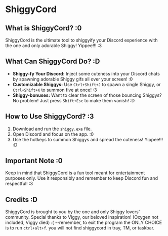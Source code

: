 # ShiggyCord

## What is ShiggyCord? :0

ShiggyCord is the ultimate tool to shiggyify your Discord experience with the one and only adorable Shiggy! Yippee!!! :3

## What Can ShiggyCord Do? :D

- **Shiggy-fy Your Discord:** Inject some cuteness into your Discord chats by spawning adorable Shiggy gifs all over your screen! :0
- **Customizable Shiggys:** Use `Ctrl+Shift+J` to spawn a single Shiggy, or `Ctrl+Shift+K` to summon five at once! :3
- **Shiggy-bonuses:** Want to clear the screen of those bouncing Shiggys? No problem! Just press `Shift+Esc` to make them vanish! :D

## How to Use ShiggyCord? :3

1. Download and run the `shiggy.exe` file.
2. Open Discord and focus on the app. :0
3. Use the hotkeys to summon Shiggys and spread the cuteness! Yippee!!! :D

## Important Note :0

Keep in mind that ShiggyCord is a fun tool meant for entertainment purposes only. Use it responsibly and remember to keep Discord fun and respectful! :3

## Credits :D

ShiggyCord is brought to you by the one and only Shiggy lovers' community. Special thanks to Viggy, our beloved inspiration! (Oxygen not included, Viggy died) :(
--remember, to exit the program the ONLY CHOICE is to run `ctrl+alt+f`. you will not find shiggycord in tray, TM, or taskbar.
